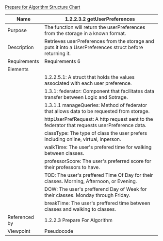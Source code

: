 [Prepare for Algorithm Structure Chart](/Logic/TeamTwoFiles/1.2.2.3.2getUserPreferencesPsuedocode.txt)

| Name | 1.2.2.3.2 getUserPreferences |
| ----------- | ----------- |
| Purpose | The function will return the userPreferences from the storage in a known format.|
| Description | Retrieves userPreferences from the storage and puts it into a UserPreferences struct before returning it. |
| Requirements | Requirements 6 |
| Elements 
| | 1.2.2.5.1: A struct that holds the values associated with each user preference. |
| | 1.3.1: federator: Component that facilitates data transfer between Logic and Sotrage. |
| | 1.3.1.1 manageQueries: Method of federator that allows data to be requested from storage.|
| | httpUserPrefRequest: A http request sent to the federator that requests userPreference data. |
| | classType: The type of class the user prefers including online, virtual, inperson. |
| | walkTime: The user's prefered time for walking between classes. |
| | professorScore: The user's preferred score for their professors to have. |
| | TOD: The user's preffered Time Of Day for their classes. Morning, Afternoon, or Evening. |
| | DOW: The user's prefferend Day of Week for their classes. Monday through Friday. |
| | breakTime: The user's preffered time between classes and walking to classes.
| Referenced by | 1.2.2.3 Prepare For Algorithm |
| Viewpoint | Pseudocode |